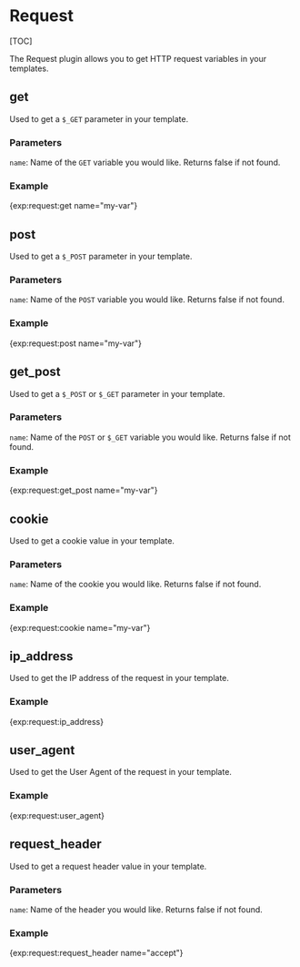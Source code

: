 <!--
    This source file is part of the open source project
    ExpressionEngine User Guide (https://github.com/ExpressionEngine/ExpressionEngine-User-Guide)

    @link      https://expressionengine.com/
    @copyright Copyright (c) 2003-2020, Packet Tide, LLC (https://packettide.com)
    @license   https://expressionengine.com/license Licensed under Apache License, Version 2.0
-->

# Request

[TOC]

The Request plugin allows you to get HTTP request variables in your templates.

## get

Used to get a `$_GET` parameter in your template.

### Parameters

`name`: Name of the `GET` variable you would like. Returns false if not found.

### Example

{exp:request:get name="my-var"}

## post

Used to get a `$_POST` parameter in your template.

### Parameters

`name`: Name of the `POST` variable you would like. Returns false if not found.

### Example

{exp:request:post name="my-var"}

## get_post

Used to get a `$_POST` or `$_GET` parameter in your template.

### Parameters

`name`: Name of the `POST` or `$_GET` variable you would like. Returns false if not found.

### Example

{exp:request:get_post name="my-var"}

## cookie

Used to get a cookie value in your template.

### Parameters

`name`: Name of the cookie you would like. Returns false if not found.

### Example

{exp:request:cookie name="my-var"}

## ip_address

Used to get the IP address of the request in your template.

### Example

{exp:request:ip_address}

## user_agent

Used to get the User Agent of the request in your template.

### Example

{exp:request:user_agent}

## request_header

Used to get a request header value in your template.

### Parameters

`name`: Name of the header you would like. Returns false if not found.

### Example

{exp:request:request_header name="accept"}
